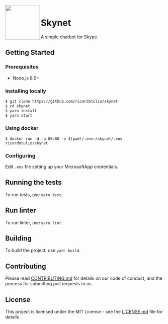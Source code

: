 <img src="https://pbs.twimg.com/media/DV6W875XcAUEWH5.jpg" width="110px" align="left"/>

# Skynet

A simple chatbot for Skype.

## Getting Started

### Prerequisites

- Node.js 8.9+

### Installing locally

```bash
$ git clone https://github.com/ricardotulio/skynet
$ cd skynet
$ yarn install
$ yarn start
```

### Using docker

```
$ docker run -d -p 80:80 -v $(pwd)/.env:/skynet/.env ricardotulio/skynet
```

### Configuring

Edit `.env` file setting up your MicrosoftApp credentials.

## Running the tests

To run tests, use `yarn test`.

## Run linter

To run linter, use `yarn lint`.

## Building

To build the project, use `yarn build`.

## Contributing

Please read [CONTRIBUTING.md](CONTRIBUTING.md) for details on our code of conduct, and the process for submitting pull requests to us.

## License

This project is licensed under the MIT License - see the [LICENSE.md](LICENSE.md) file for details
